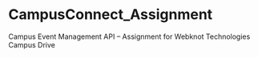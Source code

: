 # CampusConnect_Assignment
Campus Event Management API – Assignment for Webknot Technologies Campus Drive
